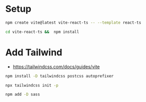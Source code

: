 # Setup

```bash
npm create vite@latest vite-react-ts -- --template react-ts
```

```bash
cd vite-react-ts &&  npm install
```

# Add Tailwind

- https://tailwindcss.com/docs/guides/vite

```bash
npm install -D tailwindcss postcss autoprefixer
```

```bash
npx tailwindcss init -p
```

```bash
npm add -D sass
```
